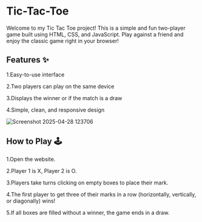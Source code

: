 # Tic-Tac-Toe
Welcome to my Tic Tac Toe project!
This is a simple and fun two-player game built using HTML, CSS, and JavaScript. Play against a friend and enjoy the classic game right in your browser!

## Features ✨
1.Easy-to-use interface

2.Two players can play on the same device

3.Displays the winner or if the match is a draw

4.Simple, clean, and responsive design



![Screenshot 2025-04-28 123706](https://github.com/user-attachments/assets/4105fc15-adbe-4db6-b439-1df69ec6b679)

## How to Play 🕹️
1.Open the website.

2.Player 1 is X, Player 2 is O.

3.Players take turns clicking on empty boxes to place their mark.

4.The first player to get three of their marks in a row (horizontally, vertically, or diagonally) wins!

5.If all boxes are filled without a winner, the game ends in a draw.
